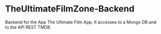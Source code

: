 # TheUltimateFilmZone-Backend
Backend for the App The Ultimate Film App. It accesses to a Mongo DB and to the API REST  TMDB.
